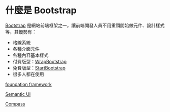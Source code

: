 # 什麼是 Bootstrap

[Bootstrap](https://getbootstrap.com/) 是網站前端框架之一，讓前端開發人員不用重頭開始做元件、設計樣式等，其優勢有：

* 格線系統
* 各種介面元件
* 各種內容基本樣式
* 付費版型：[WrapBootstrap](https://wrapbootstrap.com/)
* 免費版型：[StartBootstrap](https://startbootstrap.com/)
* 很多人都在使用





[foundation framework](https://foundation.zurb.com)

[Semantic UI](https://semantic-ui.com)

[Compass](http://compass-style.org)

